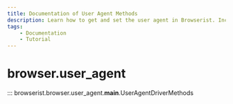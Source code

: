 ```yaml
---
title: Documentation of User Agent Methods
description: Learn how to get and set the user agent in Browserist. Includes code examples for beginners and advanced users for web scraping and browser automation.
tags:
    - Documentation
    - Tutorial
---
```


# browser.user_agent

::: browserist.browser.user_agent.__main__.UserAgentDriverMethods
